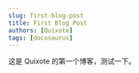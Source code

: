 ```yaml
---
slug: first-blog-post
title: First Blog Post
authors: [Quixote]
tags: [docusaurus]
---
```


这是 Quixote 的第一个博客，测试一下。